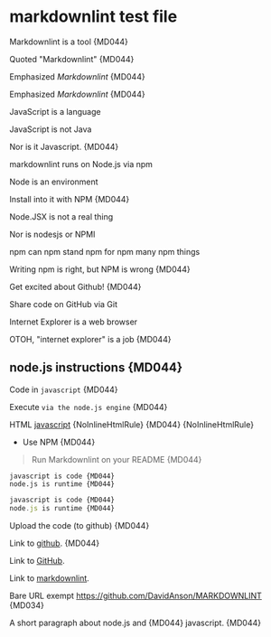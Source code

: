 # markdownlint test file

Markdownlint is a tool {MD044}

Quoted "Markdownlint" {MD044}

Emphasized *Markdownlint* {MD044}

Emphasized _Markdownlint_ {MD044}

JavaScript is a language

JavaScript is not Java

Nor is it Javascript. {MD044}

markdownlint runs on Node.js via npm

Node is an environment

Install into it with NPM {MD044}

Node.JSX is not a real thing

Nor is nodesjs or NPMI

npm can npm stand npm for npm many npm things

Writing npm is right, but NPM is wrong {MD044}

Get excited about Github! {MD044}

Share code on GitHub via Git

Internet Explorer is a web browser

OTOH, "internet explorer" is a job {MD044}

## node.js instructions {MD044}

Code in `javascript` {MD044}

Execute `via the node.js engine` {MD044}

HTML <u>javascript</u> {NoInlineHtmlRule} {MD044} {NoInlineHtmlRule}

* Use NPM {MD044}

> Run Markdownlint on your README {MD044}

    javascript is code {MD044}
    node.js is runtime {MD044}

```js
javascript is code {MD044}
node.js is runtime {MD044}
```

Upload the code (to github) {MD044}

Link to [github](https://github.com/). {MD044}

Link to [GitHub](https://github.com/).

Link to [markdownlint](https://github.com/DavidAnson/MARKDOWNLINT).

Bare URL exempt https://github.com/DavidAnson/MARKDOWNLINT {MD034}

A short paragraph
about node.js and {MD044}
javascript. {MD044}
